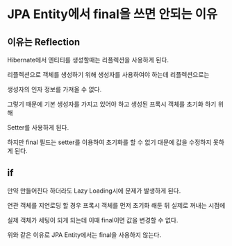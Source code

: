 # JPA Entity에서 final을 쓰면 안되는 이유

## 이유는 Reflection

Hibernate에서 엔티티를 생성할때는 리플렉션을 사용하게 된다.

리플렉션으로 객체를 생성하기 위해 생성자를 사용하여야 하는데 리플렉션으로는

생성자의 인자 정보를 가져올  수 없다.

그렇기 때문에  기본 생성자를 가지고 있어야 하고 생성된 프록시 객체를 초기화 하기 위해&#x20;

Setter를 사용하게 된다.&#x20;

하지만 final 필드는 setter를 이용하여 초기화를 할 수 없기 대문에 값을 수정하지 못하게 된다.



## if

만약 만들어진다 하더라도 Lazy Loading시에 문제가 발생하게 된다.

연관 객체를 지연로딩 할 경우 프록시 객체를 먼저 초기화 해둔  뒤 실제로 꺼내는 시점에

실제 객체가 세팅이 되게 되는데 이때 final이면 값을 변경할 수 없다.



위와 같은 이유로 JPA Entity에서는 final을 사용하지 않는다.
